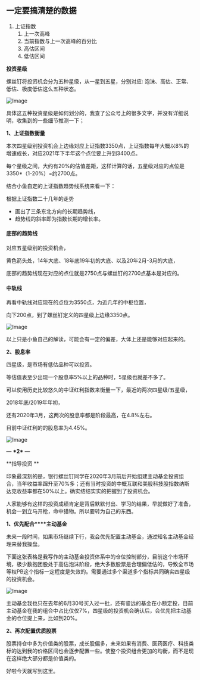 ## 一定要搞清楚的数据



1. 上证指数
   1. 上一次高峰
   2. 当前指数与上一次高峰的百分比
   3. 高估区间
   4. 低估区间





**投资星级**

螺丝钉将投资机会分为五种星级，从一星到五星，分别对应: 泡沫、高估、正常、低估、极度低估这么五种状态。



![Image](https://mmbiz.qpic.cn/mmbiz_png/ibkaYnrHnuuEvKYqQkUtFHufTnMqcbhicMjeJic3x7pJxJCkXbEtfiaQ6jZxCrrlEIWZvzxakhCib90l6j3fCLxhdRw/640?wx_fmt=png&tp=webp&wxfrom=5&wx_lazy=1&wx_co=1)



具体这五种投资星级是如何划分的，我查了公众号上的很多文字，并没有详细说明，收集到的一些细节推测一下；



**1、上证指数衡量**

本次四星级别投资机会上边缘对应上证指数3350点，上证指数每年大概以8%的增速成长，对应2021年下半年这个点位要上升到3400点。



每个星级之间，大约有20%的估值差距，这样计算的话，五星级对应的点位是3350*（1-20%）=约2700点。



结合小鱼自定的上证指数趋势线系统来看一下：

根据上证指数二十几年的走势

- 画出了三条东北方向的长期趋势线，
- 趋势线的斜率即为指数长期的增长率。



#### 底部的趋势线

对应五星级别的投资机会，

黄色箭头处，14年大底、18年底19年初的大底、以及20年2月-3月的大底，

底部的趋势线现在对应的点位就是2750点与螺丝钉的2700点基本是对应的。



#### 中轨线

再看中轨线对应现在的点位为3550点，为近几年的中枢位置，

向下200点，到了螺丝钉定义的四星级上边缘3350点。



![Image](https://mmbiz.qpic.cn/mmbiz_png/ibkaYnrHnuuEvKYqQkUtFHufTnMqcbhicMJ3ZQgxNEr85Zm5wwqhEaYpN1BQIRITWFEf5uFeiaIwibFjIWW1nic5kmA/640?wx_fmt=png&tp=webp&wxfrom=5&wx_lazy=1&wx_co=1)



以上只是小鱼自己的解读，可能会有一定的偏差，大体上还是能够对应起来的。



**2、股息率**

四星级，是市场有低估品种可以投资。

等估值表至少出现一个股息率5%以上的品种时，5星级也就差不多了。



可以使用历史比较悠久的中证红利指数来衡量一下，最近的两次四星级/五星级，

2018年底/2019年年初，

还有2020年3月，这两次的股息率都是阶段最高，在4.8%左右。



目前中证红利的的股息率为4.45%。



![Image](https://mmbiz.qpic.cn/mmbiz_png/ibkaYnrHnuuEvKYqQkUtFHufTnMqcbhicMhibtfs3b3pSaSicSpEsBs7MOTTW5icqiae6m9tH64OXcCFLzxkSrK8WF8g/640?wx_fmt=png&tp=webp&wxfrom=5&wx_lazy=1&wx_co=1)



*—* ****\*2\***** *—*

**指导投资
**

印象最深刻的是，银行螺丝钉同学在2020年3月前后开始组建主动基金投资组合，当年收益率蹿升至70%多；还有当时投资的中概互联和美股科技股指数纳斯达克收益率都在50%以上。确实结结实实的把握到了投资机会。



人家能够有这样的投资成绩肯定是背后默默付出、学习的结果，早就做好了准备，机会一到立马开枪，命中猎物。所以要转为自己的东西。



**1、优先配合****主动基金**

未来一段时间，如果市场继续下行，我会优先配置主动基金，通过知名主动基金经理来替我操盘。

下面这张表格是我写作的主动基金投资体系中的仓位控制部分，目前这个市场环境，极少数抱团股处于高估泡沫阶段，绝大多数股票是合理偏低估的，导致全市场等权PB这个指标一定程度是失效的。需要通过多个渠道多个指标共同确实四星级的投资机会。



![Image](https://mmbiz.qpic.cn/mmbiz_png/ibkaYnrHnuuEvKYqQkUtFHufTnMqcbhicM14tpXN4nEKkOQn5uIporvOb066Xcwpib1MLrvypH9IDGOVaWnDT21BQ/640?wx_fmt=png&tp=webp&wxfrom=5&wx_lazy=1&wx_co=1)



主动基金我也只在去年的6月30号买入过一批，还有睿远的基金在小额定投，目前主动基金在我的组合中占比仅仅7%，四星级的投资机会确认后，会优先把主动基金的仓位提上来，比如到20%。



**2、再次配置优质股票**

股票持仓中多为价值类的股票，成长股偏多，未来如果有消费、医药医疗、科技类标的达到我的价格区间也会逐步配置一些。使整个投资组合更加的均衡，而不是现在这样绝大部分都是价值类的。



好啦今天就写到这里。